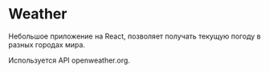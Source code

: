 # Weather

Небольшое приложение на React, позволяет получать текущую погоду в разных городах мира.

Используется API openweather.org.
